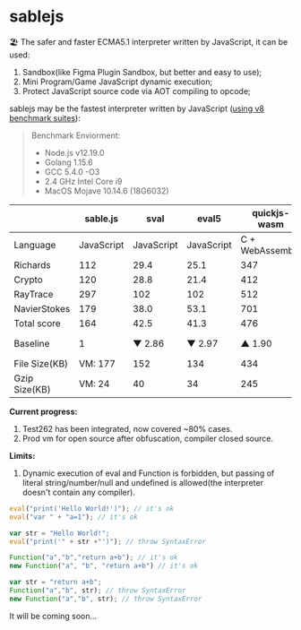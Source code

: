 # sablejs

🏖️ The safer and faster ECMA5.1 interpreter written by JavaScript, it can be used:
1. Sandbox(like Figma Plugin Sandbox, but better and easy to use);
2. Mini Program/Game JavaScript dynamic execution;
3. Protect JavaScript source code via AOT compiling to opcode;

sablejs may be the fastest interpreter written by JavaScript ([using v8 benchmark suites](https://github.com/mozilla/arewefastyet/tree/master/benchmarks/v8-v7)):

> Benchmark Enviorment: 
> * Node.js v12.19.0
> * Golang 1.15.6
> * GCC 5.4.0 -O3
> * 2.4 GHz Intel Core i9
> * MacOS Mojave 10.14.6 (18G6032)

|     | sable.js  | sval  | eval5  | quickjs-wasm  | mujs  | otto | goja |
|  ----  | ----  | ----  | ----  | ----  | ----  | ----  | ----  |
| Language  | JavaScript | JavaScript | JavaScript | C + WebAssembly | C | Golang | Golang |
| Richards  | 112 | 29.4 | 25.1 | 347 | 187 | 23.4 | 210 |
| Crypto  | 120 | 28.8 | 21.4 | 412 | 113 | 19.2 | 107 |
| RayTrace  | 297 | 102 | 102 | 512 | 392 | 64.5 | 301 |
| NavierStokes  | 179 | 38.0 | 53.1 | 701 | 109 | 31.4 | 191 |
| Total score  | 164 | 42.5 | 41.3 | 476 | 173 | 30.9 | 190 |
| Baseline  | 1 |  ▼ 2.86 | ▼ 2.97 | ▲ 1.90 | ▲ 0.05 | ▼ 4.30 | ▲ 0.16 |
| File Size(KB)  | VM: 177 | 152 | 134 | 434 | - | - | - |
| Gzip Size(KB) | VM: 24 | 40 | 34 | 245 | - | - | - |

**Current progress:**
1. Test262 has been integrated, now covered ~80% cases.
2. Prod vm for open source after obfuscation, compiler closed source.

**Limits:**
1. Dynamic execution of eval and Function is forbidden, but passing of literal string/number/null and undefined is allowed(the interpreter doesn't contain any compiler).
```javascript
eval("print('Hello World!')"); // it's ok
eval("var " + "a=1"); // it's ok

var str = "Hello World!";
eval("print('" + str +"')"); // throw SyntaxError

Function("a","b","return a+b"); // it's ok
new Function("a", "b", "return a+b") // it's ok

var str = "return a+b";
Function("a","b", str); // throw SyntaxError
new Function("a","b", str); // throw SyntaxError
```

It will be coming soon...

